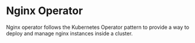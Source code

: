 # Nginx Operator

Nginx operator follows the Kubernetes Operator pattern to provide a way to deploy
and manage nginx instances inside a cluster.
